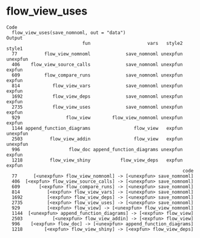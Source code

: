 # flow_view_uses

    Code
      flow_view_uses(save_nomnoml, out = "data")
    Output
                                fun                     vars   style2   style1
      77          flow_view_nomnoml             save_nomnoml unexpfun unexpfun
      406    flow_view_source_calls             save_nomnoml unexpfun   expfun
      609         flow_compare_runs             save_nomnoml unexpfun   expfun
      814            flow_view_vars             save_nomnoml unexpfun   expfun
      1692           flow_view_deps             save_nomnoml unexpfun   expfun
      2735           flow_view_uses             save_nomnoml unexpfun   expfun
      929                 flow_view        flow_view_nomnoml unexpfun   expfun
      1144 append_function_diagrams                flow_view   expfun unexpfun
      2503          flow_view_addin                flow_view   expfun unexpfun
      996                  flow_doc append_function_diagrams unexpfun   expfun
      1218          flow_view_shiny           flow_view_deps   expfun   expfun
                                                                     code
      77      [<unexpfun> flow_view_nomnoml] -> [<unexpfun> save_nomnoml]
      406  [<expfun> flow_view_source_calls] -> [<unexpfun> save_nomnoml]
      609       [<expfun> flow_compare_runs] -> [<unexpfun> save_nomnoml]
      814          [<expfun> flow_view_vars] -> [<unexpfun> save_nomnoml]
      1692         [<expfun> flow_view_deps] -> [<unexpfun> save_nomnoml]
      2735         [<expfun> flow_view_uses] -> [<unexpfun> save_nomnoml]
      929          [<expfun> flow_view] -> [<unexpfun> flow_view_nomnoml]
      1144  [<unexpfun> append_function_diagrams] -> [<expfun> flow_view]
      2503           [<unexpfun> flow_view_addin] -> [<expfun> flow_view]
      996    [<expfun> flow_doc] -> [<unexpfun> append_function_diagrams]
      1218        [<expfun> flow_view_shiny] -> [<expfun> flow_view_deps]

